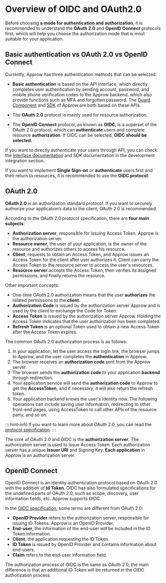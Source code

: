 # Overview of OIDC and OAuth2.0

<LastUpdated />

Before choosing **a mode for authentication and authorization**, it is recommended to understand the **OAuth 2.0** and **OpenID Connect** protocols first, which will help you choose the authorization mode that is most suitable for your application.

## Basic authentication vs OAuth 2.0 vs OpenID Connect

Currently, Approw has three authentication methods that can be selected:

- **Basic authentication** is based on the API interface, which directly completes user authentication by sending account, password, and mobile phone verification codes to the Approw backend, which also provide functions such as MFA and forgotten password. The [Guard Component](/reference/ui-components) and [SDK](/reference/sdk-for-node) of Approw are both based on these APIs.

- The **OAuth 2.0** protocol is mainly used for resource authorization.

- The **OpenID Connect** protocol, as known as **OIDC**, is a superset of the OAuth 2.0 protocol, which can **authenticate** users and complete resource **authorization**. If OIDC can be selected, **OIDC should be selected**.

If you want to directly authenticate your users through API, you can check the [interface documentation](/reference/) and SDK documentation in the development integration section.

If you want to implement **Single Sign-on** or **authenticate** users first and then return to resources, it is recommended to use the **OIDC protocol**.

## OAuth 2.0

**OAuth 2.0** is an authorization standard protocol. If you want to securely authorize your application’s data to the client, OAuth 2.0 is recommended.

According to the OAuth 2.0 protocol specification, there are **four main subjects**:

- **Authorization server**, responsible for issuing Access Token. Approw is the authorization server.
- **Resource owner**, the user of your application, is the owner of the resource and authorizes others to access his resource.
- **Client**, requests to obtain an Access Token, and Approw issues an Access Token for the client after user authorizes it. Client can carry the Access Token to the resource server to access the user's resources.
- **Resource server** accepts the Access Token, then verifies its assigned permissions, and finally returns the resource.

Other important concepts:

- One-time OAuth 2.0 authorization means that the user **authorizes** the related permissions to the **client**.
- **Authorization Code** is issued by the authorization server Approw and is used by the client to exchange the Code for Token.
- **Access Token** is issued by the authorization server Approw. Holding the Access Token indicates that the user authorization has been completed.
- **Refresh Token** is an optional Token used to obtain a new Access Token after the Access Token expires.

The common OAuth 2.0 authorization process is as follows:

1. In your application, let the user access the login link, the browser jumps to Approw, and the user completes the **authentication** in Approw.
2. The browser receives an **authorization code** sent from the Approw server.
3. The browser sends the **authorization code** to your application **backend** through redirection.
4. Your application service will send the **authorization code** to Approw to get the **AccessToken**, and if necessary, it will also return the refresh token.
5. Your application backend knows the user's identity now. The following operations can include saving user information, redirecting to other front-end pages, using AccessToken to call other APIs of the resource party, and so on.

::: hint-info
If you want to learn more about OAuth 2.0, you can read the [protocol specification](https://tools.ietf.org/html/rfc6749).
:::

The core of OAuth 2.0 and OIDC is the **authorization server**. The authorization server is used to issue Access Token. Each authorization server has a unique **Issuer URI** and Signing Key. **Each application** in Approw is an authorization server.

## OpenID Connect

OpenID Connect is an identity authentication protocol based on OAuth 2.0 with the addition of **Id Token**. OIDC has also formulated specifications for the undefined parts of OAuth 2.0, such as scope, discovery, user information fields, etc. Approw supports OIDC.

In the [OIDC specification](https://openid.net/connect/), some terms are different from OAuth 2.0:

- **OpenID Provider** refers to the authorization server, responsible for issuing ID Tokens. Approw is an OpenID Provider.
- **End-user**, the information of the end-user will be included in the ID Token information.
- **Client**, the application requesting the ID Token.
- **ID Token** is issued by OpenID Provider and contains information about end-users.
- **Claim** refers to the end-user information field.

The authorization process of OIDC is the same as OAuth 2.0, the main difference is that an additional ID Token will be returned in the OIDC authorization process.

